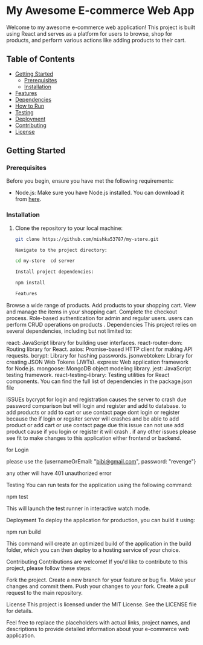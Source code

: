 # My Awesome E-commerce Web App

Welcome to my awesome e-commerce web application! This project is built using React and serves as a platform for users to browse, shop for products, and perform various actions like adding products to their cart.

## Table of Contents
- [Getting Started](#getting-started)
  - [Prerequisites](#prerequisites)
  - [Installation](#installation)
- [Features](#features)
- [Dependencies](#dependencies)
- [How to Run](#how-to-run)
- [Testing](#testing)
- [Deployment](#deployment)
- [Contributing](#contributing)
- [License](#license)

## Getting Started

### Prerequisites

Before you begin, ensure you have met the following requirements:

- Node.js: Make sure you have Node.js installed. You can download it from [here](https://nodejs.org/).

### Installation

1. Clone the repository to your local machine:

   ```bash
   git clone https://github.com/mishka53787/my-store.git

   Navigate to the project directory:

   cd my-store  cd server

   Install project dependencies:

   npm install

   Features
Browse a wide range of products.
Add products to your shopping cart.
View and manage the items in your shopping cart.
Complete the checkout process.
Role-based authentication for admin and regular users.
users can perform CRUD operations on products .
Dependencies
This project relies on several dependencies, including but not limited to:

react: JavaScript library for building user interfaces.
react-router-dom: Routing library for React.
axios: Promise-based HTTP client for making API requests.
bcrypt: Library for hashing passwords.
jsonwebtoken: Library for creating JSON Web Tokens (JWTs).
express: Web application framework for Node.js.
mongoose: MongoDB object modeling library.
jest: JavaScript testing framework.
react-testing-library: Testing utilities for React components.
You can find the full list of dependencies in the package.json file

ISSUEs
bycrypt for login and registration causes the server to crash  due password comparison but will login and register and add to database.
to add products  or add to cart or  use contact page dont login or register because the if login or regsiter  server will crashes  and be able to add product or add cart or use contact page
due this issue can not use add product cause if you login or register it will crash .
if any other issues please see fit to make changes to this application either frontend or backend.

for Login

please use the 
{usernameOrEmail: "bibi@gmail.com", password: "revenge"}

any other will have 
401 unauthorized error

Testing
You can run tests for the application using the following command:

npm test

This will launch the test runner in interactive watch mode.

Deployment
To deploy the application for production, you can build it using:

npm run build

This command will create an optimized build of the application in the build folder, which you can then deploy to a hosting service of your choice.

Contributing
Contributions are welcome! If you'd like to contribute to this project, please follow these steps:

Fork the project.
Create a new branch for your feature or bug fix.
Make your changes and commit them.
Push your changes to your fork.
Create a pull request to the main repository.

License
This project is licensed under the MIT License. See the LICENSE file for details.


Feel free to replace the placeholders with actual links, project names, and descriptions to provide detailed information about your e-commerce web application.
